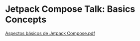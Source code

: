 # Jetpack Compose Talk: Basics Concepts

[Aspectos básicos de Jetpack Compose.pdf](https://github.com/santimattius/android-jetpack-compose-talk/files/9894088/Aspectos.basicos.de.Jetpack.Compose-1.pdf)

